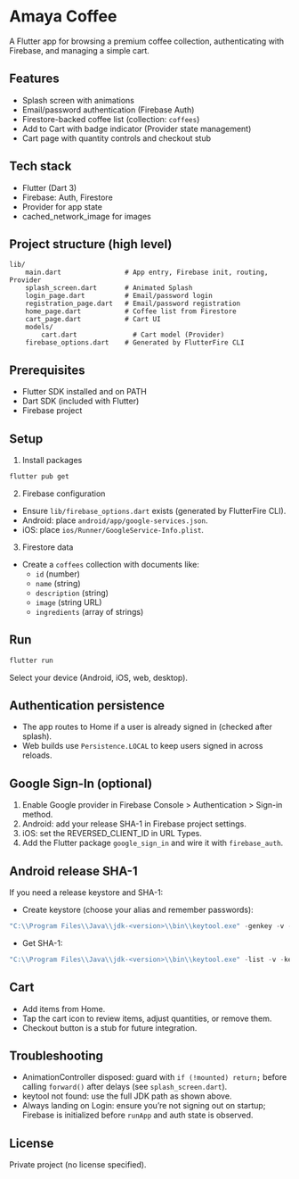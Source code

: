 # Amaya Coffee

A Flutter app for browsing a premium coffee collection, authenticating with Firebase, and managing a simple cart.

## Features
- Splash screen with animations
- Email/password authentication (Firebase Auth)
- Firestore-backed coffee list (collection: `coffees`)
- Add to Cart with badge indicator (Provider state management)
- Cart page with quantity controls and checkout stub

## Tech stack
- Flutter (Dart 3)
- Firebase: Auth, Firestore
- Provider for app state
- cached_network_image for images

## Project structure (high level)
```
lib/
	main.dart                # App entry, Firebase init, routing, Provider
	splash_screen.dart       # Animated Splash
	login_page.dart          # Email/password login
	registration_page.dart   # Email/password registration
	home_page.dart           # Coffee list from Firestore
	cart_page.dart           # Cart UI
	models/
		cart.dart              # Cart model (Provider)
	firebase_options.dart    # Generated by FlutterFire CLI
```

## Prerequisites
- Flutter SDK installed and on PATH
- Dart SDK (included with Flutter)
- Firebase project

## Setup
1) Install packages
```powershell
flutter pub get
```

2) Firebase configuration
- Ensure `lib/firebase_options.dart` exists (generated by FlutterFire CLI).
- Android: place `android/app/google-services.json`.
- iOS: place `ios/Runner/GoogleService-Info.plist`.

3) Firestore data
- Create a `coffees` collection with documents like:
	- `id` (number)
	- `name` (string)
	- `description` (string)
	- `image` (string URL)
	- `ingredients` (array of strings)

## Run
```powershell
flutter run
```
Select your device (Android, iOS, web, desktop).

## Authentication persistence
- The app routes to Home if a user is already signed in (checked after splash).
- Web builds use `Persistence.LOCAL` to keep users signed in across reloads.

## Google Sign-In (optional)
1) Enable Google provider in Firebase Console > Authentication > Sign-in method.
2) Android: add your release SHA-1 in Firebase project settings.
3) iOS: set the REVERSED_CLIENT_ID in URL Types.
4) Add the Flutter package `google_sign_in` and wire it with `firebase_auth`.

## Android release SHA-1
If you need a release keystore and SHA-1:
- Create keystore (choose your alias and remember passwords):
```powershell
"C:\\Program Files\\Java\\jdk-<version>\\bin\\keytool.exe" -genkey -v -keystore android\app\key.jks -keyalg RSA -keysize 2048 -validity 10000 -alias <your_alias>
```
- Get SHA-1:
```powershell
"C:\\Program Files\\Java\\jdk-<version>\\bin\\keytool.exe" -list -v -keystore android\app\key.jks -alias <your_alias>
```

## Cart
- Add items from Home.
- Tap the cart icon to review items, adjust quantities, or remove them.
- Checkout button is a stub for future integration.

## Troubleshooting
- AnimationController disposed: guard with `if (!mounted) return;` before calling `forward()` after delays (see `splash_screen.dart`).
- keytool not found: use the full JDK path as shown above.
- Always landing on Login: ensure you’re not signing out on startup; Firebase is initialized before `runApp` and auth state is observed.

## License
Private project (no license specified).
